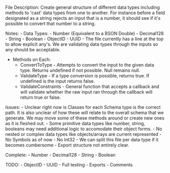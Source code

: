 File Description:
    Create general structure of different data types including methods to 'cast' data types from one to another. For instance before a field designated as a string rejects an input that is a number, it should see if it's possible to convert that number to a string.

Notes:
    - Data Types:
        - Number (Equivalent to a BSON Double)
        - Decimal128
        - String
        - Boolean
        - ObjectID
        - UUID
    - The file currently has a line at the top to allow explicit any's. We are validating data types through the inputs so any should be acceptable.

- Methods on Each:
    - ConvertToType - Attempts to convert the input to the given data type. Returns undefined if not possible. Null remains null.
    - ValidateType - If a type conversion is possible, returns true. If undefined is the input returns false.
    - ValidateConstraints - General function that accepts a callback and will validate whether the raw input ran through the callback will return true or false.

Issues:
    - Unclear right now is Classes for each Schema type is the correct path. It is also unclear of how these will relate to the overall schema that we generate. We may move some of these methods around or create new ones as it is fleshed out.
    - Some primitive data types like number, string, booleans may need additional logic to accomodate their object forms.
    - No nested or complex data types like objects/arrays are current represented
    - No Symbols as of now
    - No Int32
    - We can split this file per data type if it becomes cumbersome
    - Export structure not entirely clear.

Complete:
    - Number
    - Decimal128
    - String
    - Boolean

TODO:
    - ObjectID
    - UUID
    - Full testing
    - Exports
    - Comments